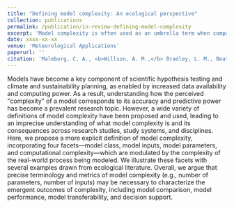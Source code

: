 ```yaml
---
title: "Defining model complexity: An ecological perspective"
collection: publications
permalink: /publication/in-review-defining-model-complexity
excerpt: 'Model complexity is often used as an umbrella term when comparing model performance. Here, we offer a framework where the concept of model complexity is divided into multiple facets of complexity. We urge scientists to consider describing and reporting the complexity of their models using our more detailed facets to improve communication and interoperability of modeling efforts.'
date: xxxx-xx-xx
venue: 'Meteorological Applications'
paperurl: ''
citation: 'Malmborg, C. A., <b>Willson, A. M.,</b> Bradley, L. M., Beatty, M. A., Klinges, D. H., Koren, G., Lewis, A. S. L., Oshinubi, K., Woelmer, W. M. (<i>in review</i>). &quot;Defining model complexity: An ecological perspective&quot; <i>Meteor. Appl.</i>'
---
```


Models have become a key component of scientific hypothesis testing and climate and sustainability planning, as enabled by increased data availability and computing power. As a result, understanding how the perceived "complexity" of a model corresponds to its accuracy and predictive power has become a prevalent research topic. However, a wide variety of definitions of model complexity have been proposed and used, leading to an imprecise understanding of what model complexity is and its consequences across research studies, study systems, and disciplines. Here, we propose a more explicit definition of model complexity, incorporating four facets—model class, model inputs, model parameters, and computational complexity—which are modulated by the complexity of the real-world process being modeled. We illustrate these facets with several examples drawn from ecological literature. Overall, we argue that precise terminology and metrics of model complexity (e.g., number of parameters, number of inputs) may be necessary to characterize the emergent outcomes of complexity, including model comparison, model performance, model transferability, and decision support.